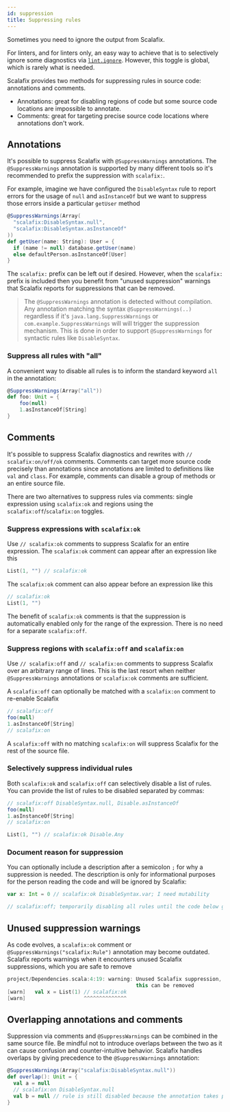 ```yaml
---
id: suppression
title: Suppressing rules
---
```


Sometimes you need to ignore the output from Scalafix.

For linters, and for linters only, an easy way to achieve that is to
selectively ignore some diagnostics via
[`lint.ignore`](configuration.md#overriding-the-linting-behavior).
However, this toggle is global, which is rarely what is needed.

Scalafix provides two methods for suppressing rules in source code: annotations
and comments.

- Annotations: great for disabling regions of code but some source code
  locations are impossible to annotate.
- Comments: great for targeting precise source code locations where annotations
  don't work.

## Annotations

It's possible to suppress Scalafix with `@SuppressWarnings` annotations. The
`@SuppressWarnings` annotation is supported by many different tools so it's
recommended to prefix the suppression with `scalafix:`.

For example, imagine we have configured the `DisableSyntax` rule to report
errors for the usage of `null` and `asInstanceOf` but we want to suppress those
errors inside a particular `getUser` method

```scala
@SuppressWarnings(Array(
  "scalafix:DisableSyntax.null",
  "scalafix:DisableSyntax.asInstanceOf"
))
def getUser(name: String): User = {
  if (name != null) database.getUser(name)
  else defaultPerson.asInstanceOf[User]
}
```

The `scalafix:` prefix can be left out if desired. However, when the `scalafix:`
prefix is included then you benefit from "unused suppression" warnings that
Scalafix reports for suppressions that can be removed.

> The `@SuppressWarnings` annotation is detected without compilation. Any
> annotation matching the syntax `@SuppressWarnings(..)` regardless if it's
> `java.lang.SuppressWarnings` or `com.example.SuppressWarnings` will will
> trigger the suppression mechanism. This is done in order to support
> `@SuppressWarnings` for syntactic rules like `DisableSyntax`.

### Suppress all rules with "all"

A convenient way to disable all rules is to inform the standard keyword `all` in
the annotation:

```scala
@SuppressWarnings(Array("all"))
def foo: Unit = {
    foo(null)
    1.asInstanceOf[String]
}
```

## Comments

It's possible to suppress Scalafix diagnostics and rewrites with
`// scalafix:on/off/ok` comments. Comments can target more source code precisely
than annotations since annotations are limited to definitions like `val` and
`class`. For example, comments can disable a group of methods or an entire
source file.

There are two alternatives to suppress rules via comments: single expression
using `scalafix:ok` and regions using the `scalafix:off`/`scalafix:on` toggles.

### Suppress expressions with `scalafix:ok`

Use `// scalafix:ok` comments to suppress Scalafix for an entire expression. The
`scalafix:ok` comment can appear after an expression like this

```scala
List(1, "") // scalafix:ok
```

The `scalafix:ok` comment can also appear before an expression like this

```scala
// scalafix:ok
List(1, "")
```

The benefit of `scalafix:ok` comments is that the suppression is automatically
enabled only for the range of the expression. There is no need for a separate
`scalafix:off`.

### Suppress regions with `scalafix:off` and `scalafix:on`

Use `// scalafix:off` and `// scalafix:on` comments to suppress Scalafix over an
arbitrary range of lines. This is the last resort when neither
`@SuppressWarnings` annotations or `scalafix:ok` comments are sufficient.

A `scalafix:off` can optionally be matched with a `scalafix:on` comment to
re-enable Scalafix

```scala
// scalafix:off
foo(null)
1.asInstanceOf[String]
// scalafix:on
```

A `scalafix:off` with no matching `scalafix:on` will suppress Scalafix for the
rest of the source file.

### Selectively suppress individual rules

Both `scalafix:ok` and `scalafix:off` can selectively disable a list of rules.
You can provide the list of rules to be disabled separated by commas:

```scala
// scalafix:off DisableSyntax.null, Disable.asInstanceOf
foo(null)
1.asInstanceOf[String]
// scalafix:on
```

```scala
List(1, "") // scalafix:ok Disable.Any
```

### Document reason for suppression

You can optionally include a description after a semicolon `;` for why a
suppression is needed. The description is only for informational purposes for
the person reading the code and will be ignored by Scalafix:

```scala
var x: Int = 0 // scalafix:ok DisableSyntax.var; I need mutability

// scalafix:off; temporarily disabling all rules until the code below gets refactored
```

## Unused suppression warnings

As code evolves, a `scalafix:ok` comment or `@SuppressWarnings("scalafix:Rule")`
annotation may become outdated. Scalafix reports warnings when it encounters
unused Scalafix suppressions, which you are safe to remove

```scala
project/Dependencies.scala:4:19: warning: Unused Scalafix suppression,
                                          this can be removed
[warn]   val x = List(1) // scalafix:ok
[warn]                   ^^^^^^^^^^^^^^
```

## Overlapping annotations and comments

Suppression via comments and `@SuppressWarnings` can be combined in the same
source file. Be mindful not to introduce overlaps between the two as it can
cause confusion and counter-intuitive behavior. Scalafix handles overlaps by
giving precedence to the `@SuppressWarnings` annotation:

```scala
@SuppressWarnings(Array("scalafix:DisableSyntax.null"))
def overlap(): Unit = {
  val a = null
  // scalafix:on DisableSyntax.null
  val b = null // rule is still disabled because the annotation takes precedence over the comment
}
```
